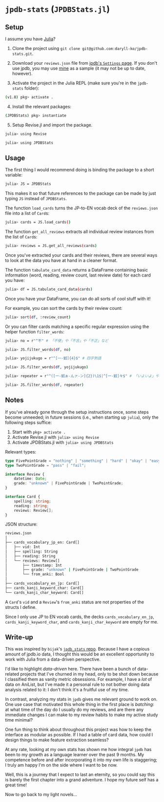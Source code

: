 # `jpdb-stats` (`JPDBStats.jl`)

## Setup

I assume you have [Julia](https://julialang.org/)?

1. Clone the project using `git clone git@github.com:daryll-ko/jpdb-stats.git`.

2. Download your `reviews.json` file from [jpdb's `Settings` page](https://jpdb.io/settings). If you don't use jpdb, you may use [mine](https://github.com/daryll-ko/jpdb-stats/blob/main/reviews.json) as a sample (it may not be up to date, however).

3. Activate the project in the Julia REPL (make sure you're in the `jpdb-stats` folder):

```bash
(v1.8) pkg> activate .
```

4. Install the relevant packages:

```bash
(JPDBStats) pkg> instantiate
```

5. Setup Revise.jl and import the package.

```bash
julia> using Revise

julia> using JPDBStats
```

## Usage

The first thing I would recommend doing is binding the package to a short variable:

```bash
julia> JS = JPDBStats
```

This makes it so that future references to the package can be made by just typing `JS` instead of `JPDBStats`.

The function `load_cards` turns the JP-to-EN vocab deck of the `reviews.json` file into a list of `Card`s:

```bash
julia> cards = JS.load_cards()
```

The function `get_all_reviews` extracts all individual review instances from the list of `Card`s:

```bash
julia> reviews = JS.get_all_reviews(cards)
```

Once you've extracted your cards and their reviews, there are several ways to look at the data you have at hand in a cleaner format.

The function `tabulate_card_data` returns a DataFrame containing basic information (word, reading, review count, last review date) for each card you have:

```bash
julia> df = JS.tabulate_card_data(cards)
```

Once you have your DataFrame, you can do all sorts of cool stuff with it!

For example, you can sort the cards by their review count:

```bash
julia> sort(df, :review_count)
```

Or you can filter cards matching a specific regular expression using the helper function `filter_words`:

```bash
julia> no = r"^不" # 「不便」や「不吉」や「不正」など

julia> JS.filter_words(df, no)
```

```bash
julia> yojijukugo = r"^[一-龯]{4}$" # 四字熟語

julia> JS.filter_words(df, yojijukugo)
```

```bash
julia> repeater = r"^([一-龯ぁ-んァ-ン]{2})\1$|^[一-龯]々$" # 「いよいよ」や「そろそろ」や「度々」や「人々」など

julia> JS.filter_words(df, repeater)
```

## Notes

If you've already gone through the setup instructions once, some steps become unneeded; in future sessions (i.e., when starting up `julia`), only the following steps suffice:

1. Start with `pkg> activate .`
2. Activate Revise.jl with `julia> using Revise`
3. Activate JPDBStats.jl with `julia> using JPDBStats`

Relevant types:

```ts
type FivePointGrade = "nothing" | "something" | "hard" | "okay" | "easy";
type TwoPointGrade = "pass" | "fail";

interface Review {
	datetime: Date;
	grade: "unknown" | FivePointGrade | TwoPointGrade;
}

interface Card {
	spelling: string;
	reading: string;
	reviews: Review[];
}
```

JSON structure:

```bash
reviews.json
│
├── cards_vocabulary_jp_en: Card[]
│   ├── vid: Int
│   ├── spelling: String
│   ├── reading: String
│   └── reviews: Review[]
│       ├── timestamp: Int
│       ├── grade: "unknown" | FivePointGrade | TwoPointGrade
│       └── from_anki: Bool
│
├── cards_vocabulary_en_jp: Card[]
├── cards_kanji_keyword_char: Card[]
└── cards_kanji_char_keyword: Card[]
```

A `Card`'s `vid` and a `Review`'s `from_anki` status are not properties of the structs I define.

Since I only use JP to EN vocab cards, the decks `cards_vocabulary_en_jp`, `cards_kanji_keyword_char`, and `cards_kanji_char_keyword` are empty for me.

## Write-up

This was inspired by `bijak`'s [`jpdb_stats` repo](https://github.com/bijak/jpdb_stats). Because I have a copious amount of jpdb.io data, I thought this would be an excellent opportunity to work with Julia from a data-driven perspective.

I'd like to highlight _data-driven_ here. There have been a bunch of data-related projects that I've churned in my head, only to be shot down because I classified them as vanity metric obsessions. For example, I have a _lot_ of data on AniList, but I've made it a personal rule to not bother doing data analysis related to it: I don't think it's a fruitful use of my time.

In contrast, analyzing my stats in `jpdb` gives me relevant ground to work on. One use case that motivated this whole thing in the first place is _batching_: at what time of the day do I usually do my reviews, and are there any immediate changes I can make to my review habits to make my active study time minimal?

One fun thing to think about throughout this project was how to keep the interface as modular as possible. If I had a table of card data, how could I design things to make feature extraction seamless?

At any rate, looking at my own stats has shown me how integral `jpdb` has been to my growth as a language learner over the past 9 months. My competence before and after incorporating it into my own life is staggering; I truly am happy I'm on the side where I want to be now.

Well, this is a journey that I expect to last an eternity, so you could say this is barely the first chapter into a grand adventure. I hope my future self has a great time!

Now to go back to my light novels...
